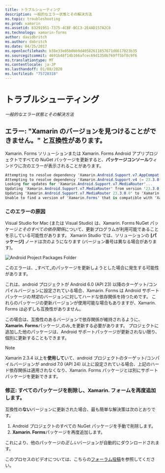 ```yaml
---
title: トラブルシューティング
description: 一般的なエラー状態とその解決方法
ms.topic: troubleshooting
ms.prod: xamarin
ms.assetid: 63291951-7375-4CBF-BCC3-2E4AD157A2C8
ms.technology: xamarin-forms
author: davidbritch
ms.author: dabritch
ms.date: 04/25/2017
ms.openlocfilehash: b38e33e05b0bb9d40582611857671d6617023b35
ms.sourcegitcommit: 4691b48f14b166afcec69d1350b769ff5bf8c9f6
ms.translationtype: MT
ms.contentlocale: ja-JP
ms.lasthandoff: 01/08/2020
ms.locfileid: "75728318"
---
```

# <a name="troubleshooting"></a>トラブルシューティング

_一般的なエラー状態とその解決方法_

## <a name="error-unable-to-find-a-version-of-xamarinforms-compatible-with"></a>エラー: "Xamarin のバージョンを見つけることができません。" と互換性があります。

Xamarin. Forms ソリューションまたは Xamarin. Forms Android アプリプロジェクトですべての NuGet パッケージを更新すると、**パッケージコンソール**ウィンドウに次のエラーが表示されることがあります。

```csharp
Attempting to resolve dependency 'Xamarin.Android.Support.v7.AppCompat (= 23.3.0.0)'.
Attempting to resolve dependency 'Xamarin.Android.Support.v4 (= 23.3.0.0)'.
Looking for updates for 'Xamarin.Android.Support.v7.MediaRouter'...
Updating 'Xamarin.Android.Support.v7.MediaRouter' from version '23.3.0.0' to '23.3.1.0' in project 'Todo.Droid'.
Updating 'Xamarin.Android.Support.v7.MediaRouter 23.3.0.0' to 'Xamarin.Android.Support.v7.MediaRouter 23.3.1.0' failed.
Unable to find a version of 'Xamarin.Forms' that is compatible with 'Xamarin.Android.Support.v7.MediaRouter 23.3.0.0'.
```

### <a name="what-causes-this-error"></a>このエラーの原因

Visual Studio for Mac (または Visual Studio) は、Xamarin. Forms NuGet パッケージ*とそのすべての依存関係*について、更新プログラムが利用可能であることを示している可能性があります。 Xamarin Studio では、ソリューションの **[パッケージ]** ノードは次のようになります (バージョン番号は異なる場合があります)。

![](images/updates-available.png "Android Project Packages Folder")

このエラーは、_すべて_のパッケージを更新しようとした場合に発生する可能性があります。

これは、android プロジェクトが Android 6.0 (API 23) 以降のターゲット/コンパイルバージョンに設定されている場合、Xamarin. Forms は Android サポートパッケージの*特定*のバージョンに対してハードな依存関係を持つためです。 これらのパッケージの更新バージョンが使用可能な場合もありますが、Xamarin. Forms は必ずしも互換性がありません。

この場合は、互換性のあるバージョンで依存関係が維持されるように、 **Xamarin. Forms**パッケージ_のみ_を更新する必要があります。 プロジェクトに追加した他のパッケージは、Android サポートパッケージが更新されない限り、個別に更新することもできます。

> [!NOTE]
> Xamarin 2.3.4 以上を**使用して**いて、android プロジェクトのターゲット/コンパイルバージョンが android 7.0 (API 24) 以上に設定されている場合、上記のハード依存関係は適用されなくなり、Xamarin. Forms パッケージとは別にサポートパッケージを更新できます。

### <a name="fix-remove-all-packages-and-re-add-xamarinforms"></a>修正: すべてのパッケージを削除し、Xamarin. フォームを再度追加します。

互換性の**ない**バージョンに更新された場合、最も簡単な解決策は次のとおりです。

1. Android プロジェクトのすべての NuGet パッケージを手動で削除します。
2. **Xamarin. Forms**パッケージを再度追加します。

これにより、他のパッケージの*正しい*バージョンが自動的にダウンロードされます。

このプロセスのビデオについては、こちらの[フォーラム投稿](https://forums.xamarin.com/discussion/comment/170012/#Comment_170012)を参照してください。
